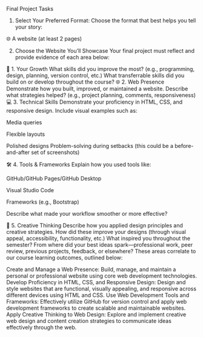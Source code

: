 Final Project Tasks
1. Select Your Preferred Format:
Choose the format that best helps you tell your story:

🌐 A website (at least 2 pages)

2. Choose the Website You’ll Showcase
Your final project must reflect and provide evidence of each area below:

🌱 1. Your Growth
What skills did you improve the most? (e.g., programming, design, planning, version control, etc.)
What transferrable skills did you build on or develop throughout the course?
🌐 2. Web Presence
Demonstrate how you built, improved, or maintained a website.
Describe what strategies helped? (e.g., project planning, comments, responsiveness)
💻 3. Technical Skills
Demonstrate your proficiency in HTML, CSS, and responsive design.
Include visual examples such as:

Media queries

Flexible layouts

Polished designs
Problem-solving during setbacks (this could be a before-and-after set of screenshots)

🛠️ 4. Tools & Frameworks
Explain how you used tools like:

GitHub/GitHub Pages/GitHub Desktop

Visual Studio Code

Frameworks (e.g., Bootstrap)

Describe what made your workflow smoother or more effective?

🎨 5. Creative Thinking
Describe how you applied design principles and creative strategies. How did these improve your designs (through visual appeal, accessibility, functionality, etc.)
What inspired you throughout the semester?
From where did your best ideas spark—professional work, peer review, previous projects, feedback, or elsewhere?
These areas correlate to our course learning outcomes, outlined below:

Create and Manage a Web Presence: Build, manage, and maintain a personal or professional website using core web development technologies.
Develop Proficiency in HTML, CSS, and Responsive Design: Design and style websites that are functional, visually appealing, and responsive across different devices using HTML and CSS.
Use Web Development Tools and Frameworks: Effectively utilize GitHub for version control and apply web development frameworks to create scalable and maintainable websites.
Apply Creative Thinking to Web Design: Explore and implement creative web design and content creation strategies to communicate ideas effectively through the web.

